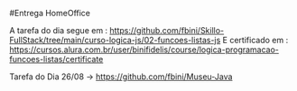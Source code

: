 #Entrega HomeOffice

A tarefa do dia segue em : https://github.com/fbini/Skillo-FullStack/tree/main/curso-logica-js/02-funcoes-listas-js
E certificado em : https://cursos.alura.com.br/user/binifidelis/course/logica-programacao-funcoes-listas/certificate

Tarefa do Dia 26/08 -> https://github.com/fbini/Museu-Java
